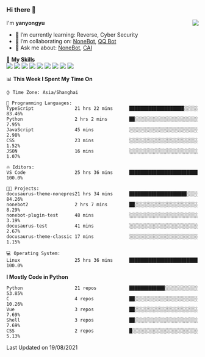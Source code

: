 ### Hi there 👋

<a href="#">
  <img align="right" src="https://github-readme-stats.vercel.app/api?username=yanyongyu&count_private=true&show_icons=true&bg_color=15,f2f7fd,E0EAFC" />
</a>

I'm **yanyongyu**

- 🌱 I’m currently learning: Reverse, Cyber Security
- 👯 I’m collaborating on: [NoneBot](https://github.com/nonebot), [QQ Bot](https://github.com/Mrs4s/go-cqhttp)
- 💬 Ask me about: [NoneBot](https://github.com/nonebot), [CAI](https://github.com/cscs181/CAI)

🌟 **My Skills**  
![](https://img.shields.io/badge/-Python-3e74a2?style=flat-square&logo=Python&logoColor=fff)
![](https://img.shields.io/badge/-Node.js-339933?style=flat-square&logo=Node.js&logoColor=fff)
![](https://img.shields.io/badge/-Vue-4fc08d?style=flat-square&logo=Vue.js&logoColor=fff)
![](https://img.shields.io/badge/-React-2d98ce?style=flat-square&logo=React&logoColor=fff)
![](https://img.shields.io/badge/-Docker-2496ED?style=flat-square&logo=Docker&logoColor=fff)
![](https://img.shields.io/badge/-Linux-000000?style=flat-square&logo=Linux&logoColor=fff)
![](https://img.shields.io/badge/-MySQL-4479A1?style=flat-square&logo=MySQL&logoColor=fff)
![](https://img.shields.io/badge/-Redis-DC382D?style=flat-square&logo=Redis&logoColor=fff)
![](https://img.shields.io/badge/-MongoDB-47A248?style=flat-square&logo=MongoDB&logoColor=fff)

<!--START_SECTION:waka-->
📊 **This Week I Spent My Time On** 

```text
⌚︎ Time Zone: Asia/Shanghai

💬 Programming Languages: 
TypeScript               21 hrs 22 mins      ████████████████████░░░░░   83.46% 
Python                   2 hrs 2 mins        ██░░░░░░░░░░░░░░░░░░░░░░░   7.95% 
JavaScript               45 mins             ░░░░░░░░░░░░░░░░░░░░░░░░░   2.98% 
CSS                      23 mins             ░░░░░░░░░░░░░░░░░░░░░░░░░   1.52% 
JSON                     16 mins             ░░░░░░░░░░░░░░░░░░░░░░░░░   1.07%

🔥 Editors: 
VS Code                  25 hrs 36 mins      █████████████████████████   100.0%

🐱‍💻 Projects: 
docusaurus-theme-nonepres21 hrs 34 mins      █████████████████████░░░░   84.26% 
nonebot2                 2 hrs 7 mins        ██░░░░░░░░░░░░░░░░░░░░░░░   8.29% 
nonebot-plugin-test      48 mins             ░░░░░░░░░░░░░░░░░░░░░░░░░   3.19% 
docusaurus-test          41 mins             ░░░░░░░░░░░░░░░░░░░░░░░░░   2.67% 
docusaurus-theme-classic 17 mins             ░░░░░░░░░░░░░░░░░░░░░░░░░   1.15%

💻 Operating System: 
Linux                    25 hrs 36 mins      █████████████████████████   100.0%

```

**I Mostly Code in Python** 

```text
Python                   21 repos            █████████████░░░░░░░░░░░░   53.85% 
C                        4 repos             ██░░░░░░░░░░░░░░░░░░░░░░░   10.26% 
Vue                      3 repos             ██░░░░░░░░░░░░░░░░░░░░░░░   7.69% 
Shell                    3 repos             ██░░░░░░░░░░░░░░░░░░░░░░░   7.69% 
CSS                      2 repos             █░░░░░░░░░░░░░░░░░░░░░░░░   5.13%

```



 Last Updated on 19/08/2021
<!--END_SECTION:waka-->

